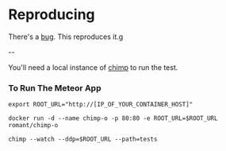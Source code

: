 # Reproducing

There's a [bug](https://github.com/xolvio/chimp/issues/161). This reproduces it.g

--

You'll need a local instance of [chimp](https://github.com/xolvio/chimp) to run the test.

### To Run The Meteor App


```
export ROOT_URL="http://[IP_OF_YOUR_CONTAINER_HOST]"

docker run -d --name chimp-o -p 80:80 -e ROOT_URL=$ROOT_URL romant/chimp-o

chimp --watch --ddp=$ROOT_URL --path=tests
```

